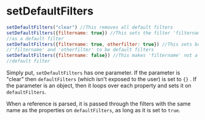 # setDefaultFilters

```javascript
setDefaultFilters("clear") //This removes all default filters
setDefaultFilters({filtername: true}) //This sets the filter 'filtername'
//as a default filter
setDefaultFilters({filtername: true, otherfilter: true}) //This sets both
//'filtername' and 'otherfilter' to be default filters
setDefaultFilters({filtername: false}) //This makes 'filtername' not a
//default filter
```

Simply put, `setDefaultFilters` has one parameter. If the parameter is "clear" then `defaultFilters`  \(which isn't exposed to the user\) is set to `{}` . If the parameter is an object, then it loops over each property and sets it on `defaultFilters`.

When a reference is parsed, it is passed through the filters with the same name as the properties on `defaultFilters`, as long as it is set to `true`.

